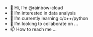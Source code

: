 - 👋 Hi, I’m @rainbow-cloud
- 👀 I’m interested in data analysis
- 🌱 I’m currently learning c/c++/python
- 💞️ I’m looking to collaborate on ...
- 📫 How to reach me ...

<!---
rainbow-cloud/rainbow-cloud is a ✨ special ✨ repository because its `README.md` (this file) appears on your GitHub profile.
You can click the Preview link to take a look at your changes.
--->
